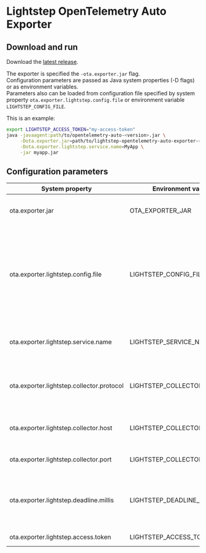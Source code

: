 # Lightstep OpenTelemetry Auto Exporter

## Download and run

Download the [latest release](https://github.com/lightstep/opentelemetry-exporter-java/releases).

The exporter is specified the `-ota.exporter.jar` flag.  
Configuration parameters are passed as Java system properties (-D flags) or as environment variables.  
Parameters also can be loaded from configuration file specified by system property `ota.exporter.lightstep.config.file` or 
environment variable `LIGHTSTEP_CONFIG_FILE`.

This is an example:

```sh
export LIGHTSTEP_ACCESS_TOKEN="my-access-token"
java -javaagent:path/to/opentelemetry-auto-<version>.jar \
     -Dota.exporter.jar=path/to/lightstep-opentelemetry-auto-exporter-<version>.jar \
     -Dota.exporter.lightstep.service.name=MyApp \
     -jar myapp.jar
```

## Configuration parameters
| System property                           | Environment variable         | Config file property         | Purpose                                            |
|-------------------------------------------|------------------------------|------------------------------|----------------------------------------------------|
| ota.exporter.jar                          | OTA_EXPORTER_JAR             |                              | Path to the exporter fat-jar that you want to use |
| ota.exporter.lightstep.config.file        | LIGHTSTEP_CONFIG_FILE        |                              | Path to property file to load configuration parameters. Properties defined in the config file override same-named properties defined in system properties and environment variables. |
| ota.exporter.lightstep.service.name       | LIGHTSTEP_SERVICE_NAME       | lightstep.service.name       | Name of the service being traced, default is Java runtime command |
| ota.exporter.lightstep.collector.protocol | LIGHTSTEP_COLLECTOR_PROTOCOL | lightstep.collector.protocol | Protocol which will be used when sending data to the tracer, `http` or `https`, default is `https` |
| ota.exporter.lightstep.collector.host     | LIGHTSTEP_COLLECTOR_HOST     | lightstep.collector.host     | Host to which the tracer will send data, default is `collector-grpc.lightstep.com` |
| ota.exporter.lightstep.collector.port     | LIGHTSTEP_COLLECTOR_PORT     | lightstep.collector.port     | Port to which the tracer will send data, default is `443` |
| ota.exporter.lightstep.deadline.millis    | LIGHTSTEP_DEADLINE_MILLIS    | lightstep.deadline.millis    | Maximum amount of time the tracer should wait for a response from the collector when sending a report, default is 30000 |
| ota.exporter.lightstep.access.token       | LIGHTSTEP_ACCESS_TOKEN       | lightstep.access.token       | Token for Lightstep access |
